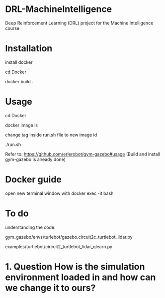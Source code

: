 # DRL-MachineIntelligence
Deep Reinforcement Learning (DRL) project for the Machine Intelligence course

# Installation
install docker  

cd Docker

docker build .


# Usage

cd Docker

docker image ls

change tag inside run.sh file to new image id

./run.sh

Refer to: https://github.com/erlerobot/gym-gazebo#usage (Build and install gym-gazebo is already done)


# Docker guide

open new terminal window with docker exec -it <container name> bash
  
# To do
  
  understanding the code: 
  
  gym_gazebo/envs/turlebot/gazebo.circuit2c_turtlebot_lidar.py
  
  examples/turtlebot/circuit2_turtlebot_lidar_qlearn.py 
  
# 1. Question How is the simulation environment loaded in and how can we change it to ours?
